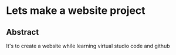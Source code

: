 # Lets make a website project

## Abstract

It's to create a website while learning virtual studio code and github